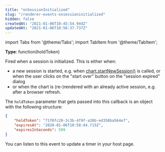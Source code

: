 ```yaml
---
title: "onSessionInitialized"
slug: "/renderer-events-onsessioninitialized"
hidden: false
createdAt: "2021-01-06T10:45:54.944Z"
updatedAt: "2021-01-06T10:56:37.737Z"
---
```


import Tabs from '@theme/Tabs';
import TabItem from '@theme/TabItem';

**Type**: function(holdToken)  

Fired when a session is initialized. This is either when:  
* a new session is started, e.g. when [chart.startNewSession()](chartstartnewsession)  is called, or when the user clicks on the "start over" button on the "session expired" dialog
* or when the chart is (re-)rendered with an already active session, e.g. after a browser refresh. 

The `holdToken` parameter that gets passed into this callback is an object with the following structure: 

```json
{    
    "holdToken": "71f0fc20-3c3b-4f9f-a38b-ed350ba564e7",
    "expiresAt": "2020-01-06T10:58:44.715Z",
    "expiresInSeconds": 599
}
```

You can listen to this event to update a timer in your host page.
